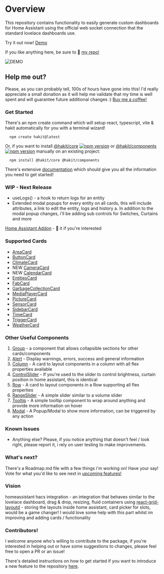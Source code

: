 # Overview

This repository contains functionality to easily generate custom dashboards for Home Assistant using the official web socket connection that the standard lovelace dashboards use.

Try it out now! [Demo](https://shannonhochkins.github.io/ha-component-kit/iframe.html?args=&id=introduction-overview--default&viewMode=story#)


If you like anything here, be sure to 🌟 [my repo!](https://github.com/shannonhochkins/ha-component-kit)

![DEMO](https://github.com/shannonhochkins/ha-component-kit/blob/master/stories/hakit-demo.gif?raw=true)

## Help me out?

Please, as you can probably tell, 100s of hours have gone into this! I'd really appreciate a small donation as it will help me validate that my time is well spent and will guarantee future additional changes :) [Buy me a coffee!](https://www.buymeacoffee.com/jinglezzz)

### Get Started
There's an npm create command which will setup react, typescript, vite & hakit automatically for you with a terminal wizard!

```
  npm create hakit@latest
```

Or, if you want to install [@hakit/core](https://www.npmjs.com/package/@hakit/core) [![npm version](https://badge.fury.io/js/@hakit%2Fcore.svg)](https://www.npmjs.com/package/@hakit/core)  or [@hakit/components](https://www.npmjs.com/package/@hakit/components) [![npm version](https://badge.fury.io/js/@hakit%2Fcomponents.svg)](https://www.npmjs.com/package/@hakit/components) manually on an existing project:
```
  npm install @hakit/core @hakit/components
```

There's extensive [documentation](https://shannonhochkins.github.io/ha-component-kit) which should give you all the information you need to get started!

### WIP - Next Release

- useLogs() - a hook to return logs for an entity
- Extended modal popups for every entity on all cards, this will include attributes, a link to edit the entity, logs and history
  a. In addition to the modal popup changes, i'll be adding sub controls for Switches, Curtains and more

[Home Assistant Addon](https://github.com/shannonhochkins/hakit) - 🌟 it if you're interested

### Supported Cards
- [AreaCard](https://shannonhochkins.github.io/ha-component-kit/?path=/docs/components-cards-areacard--docs)
- [ButtonCard](https://shannonhochkins.github.io/ha-component-kit/?path=/docs/components-cards-buttoncard--docs)
- [ClimateCard](https://shannonhochkins.github.io/ha-component-kit/?path=/docs/components-cards-climatecard--docs)
- NEW [CameraCard](https://shannonhochkins.github.io/ha-component-kit/?path=/docs/components-cards-cameracard--docs)
- NEW [CalendarCard](https://shannonhochkins.github.io/ha-component-kit/?path=/docs/components-cards-calendarcard--docs)
- [EntitiesCard](https://shannonhochkins.github.io/ha-component-kit/?path=/docs/components-cards-entitiescard--docs)
- [FabCard](https://shannonhochkins.github.io/ha-component-kit/?path=/docs/components-cards-fabcard--docs)
- [GarbageCollectionCard](https://shannonhochkins.github.io/ha-component-kit/?path=/docs/components-cards-garbagecollectioncard--docs)
- [MediaPlayerCard](https://shannonhochkins.github.io/ha-component-kit/?path=/docs/components-cards-mediaplayercard--docs)
- [PictureCard](https://shannonhochkins.github.io/ha-component-kit/?path=/docs/components-cards-picturecard--docs)
- [SensorCard](https://shannonhochkins.github.io/ha-component-kit/?path=/docs/components-cards-sensorcard--docs)
- [SidebarCard](https://shannonhochkins.github.io/ha-component-kit/?path=/docs/components-cards-sidebarcard--docs)
- [TimeCard](https://shannonhochkins.github.io/ha-component-kit/?path=/docs/components-cards-timecard--docs)
- [TriggerCard](https://shannonhochkins.github.io/ha-component-kit/?path=/docs/components-cards-triggercard--docs)
- [WeatherCard](https://shannonhochkins.github.io/ha-component-kit/?path=/docs/components-cards-weathercard--docs)

### Other Useful Components
1. [Group](https://shannonhochkins.github.io/ha-component-kit/?path=/docs/components-group--docs) - a component that allows collapsible sections for other cards/components
2. [Alert](https://shannonhochkins.github.io/ha-component-kit/?path=/docs/components-shared-alert--docs) - Display warnings, errors, success and general information
3. [Column](https://shannonhochkins.github.io/ha-component-kit/?path=/docs/components-shared-column--docs) - A card to layout components in a column with all flex properties available
4. [ControlSlider](https://shannonhochkins.github.io/ha-component-kit/?path=/docs/components-shared-controlslider--docs) - If you're used to the slider to control brightness, curtain position in home assistant, this is identical 
5. [Row](https://shannonhochkins.github.io/ha-component-kit/?path=/docs/components-shared-row--docs) - A card to layout components in a Row supporting all flex properties
6. [RangeSlider](https://shannonhochkins.github.io/ha-component-kit/?path=/docs/components-shared-rangeslider--docs) - A simple slider similar to a volume slider 
7. [Tooltip](https://shannonhochkins.github.io/ha-component-kit/?path=/docs/components-shared-tooltip--docs) - A simple tooltip component to wrap around anything and provide more information on hover
8. [Modal](https://shannonhochkins.github.io/ha-component-kit/?path=/docs/components-shared-modal--docs) - A Popup/Modal to show more information, can be triggered by any action

### Known Issues
- Anything else? Please, if you notice anything that doesn't feel / look right, please report it, i rely on user testing to make improvements.

### What's next?

There's a Roadmap.md file with a few things i'm working on!
Have your say! Vote for what you'd like to see next in [upcoming features!](https://github.com/shannonhochkins/ha-component-kit/discussions/28)

### Vision

homeassistant hacs integration - an integration that behaves similar to the lovelace dashboard, drag & drop, resizing, fluid containers using [react-grid-layoutd](https://github.com/react-grid-layout/react-grid-layout) - storing the layouts inside home assistant, card picker for slots, would be a game changer! I would love some help with this part whilst im improving and adding cards / functionality

### Contributors!

I welcome anyone who's willing to contribute to the package, if you're interested in helping out or have some suggestions to changes, please feel free to open a PR or an issue!

There's detailed instructions on how to get started if you want to introduce a new feature to the repository [here](CONTRIBUTING.md).



